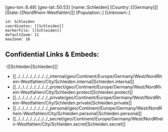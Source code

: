 ﻿---
location: [50.53,6.48]
mapzoom: [7,12] 
mapmarker: city 
type: City
tags:
- geo/City


SpocWebEntityId: 34029
isDeleted: false
confidential: public

---
[geo-lon::6.48]
[geo-lat::50.53]
[name::Schleiden]
[Country::[[Germany]]]
[State::[[NordRhein-Westfahlen]]]
[Population::]
[Unknown::]


```leaflet
id: Schleiden
coordinates: [[Schleiden]]
markerFile: [[Schleiden]]
defaultZoom: 11 
maxZoom: 18
```


## Confidential Links & Embeds: 
-[[Schleiden|Schleiden]]] 
- [[../../../../../../../../_internal/geo/Continent/Europe/Germany/West/NordRhein-Westfahlen/City/Schleiden.internal|Schleiden.internal]] 
- [[../../../../../../../../_protect/geo/Continent/Europe/Germany/West/NordRhein-Westfahlen/City/Schleiden.protect|Schleiden.protect]] 
- [[../../../../../../../../_private/geo/Continent/Europe/Germany/West/NordRhein-Westfahlen/City/Schleiden.private|Schleiden.private]] 
- [[../../../../../../../../_personal/geo/Continent/Europe/Germany/West/NordRhein-Westfahlen/City/Schleiden.personal|Schleiden.personal]] 
- [[../../../../../../../../_secret/geo/Continent/Europe/Germany/West/NordRhein-Westfahlen/City/Schleiden.secret|Schleiden.secret]] 
